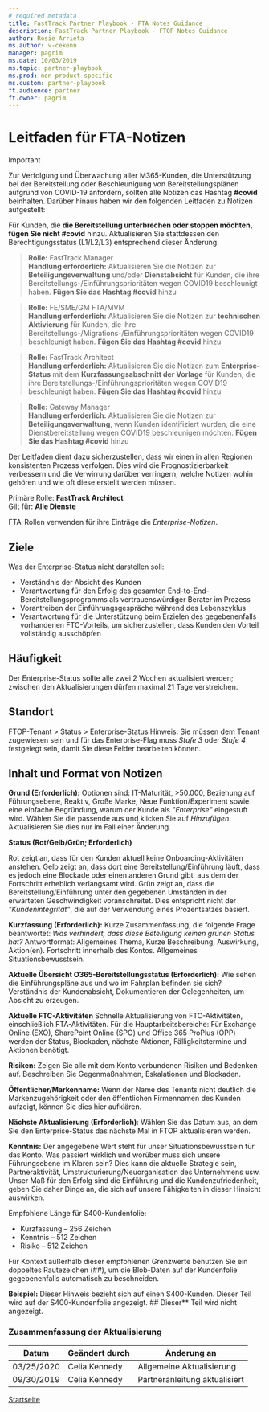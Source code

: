 ```yaml
---  
# required metadata  
title: FastTrack Partner Playbook - FTA Notes Guidance 
description: FastTrack Partner Playbook - FTOP Notes Guidance 
author: Rosie Arrieta
ms.author: v-cekenn
manager: pagrim
ms.date: 10/03/2019  
ms.topic: partner-playbook  
ms.prod: non-product-specific
ms.custom: partner-playbook  
ft.audience: partner
ft.owner: pagrim
--- 
```


# Leitfaden für FTA-Notizen

> [!IMPORTANT]
> Zur Verfolgung und Überwachung aller M365-Kunden, die Unterstützung bei der Bereitstellung oder Beschleunigung von Bereitstellungsplänen aufgrund von COVID-19 anfordern, sollten alle Notizen das Hashtag **#covid** beinhalten. Darüber hinaus haben wir den folgenden Leitfaden zu Notizen aufgestellt:  
>
>Für Kunden, die **die Bereitstellung unterbrechen oder stoppen möchten, fügen Sie nicht #covid** hinzu. Aktualisieren Sie stattdessen den Berechtigungsstatus (L1/L2/L3) entsprechend dieser Änderung.  

>**Rolle:** FastTrack Manager  
>**Handlung erforderlich:** Aktualisieren Sie die Notizen zur **Beteiligungsverwaltung** und/oder **Dienstabsicht** für Kunden, die ihre Bereitstellungs-/Einführungsprioritäten wegen COVID19 beschleunigt haben. **Fügen Sie das Hashtag #covid** hinzu  

>**Rolle:** FE/SME/GM FTA/MVM  
>**Handlung erforderlich:** Aktualisieren Sie die Notizen zur **technischen Aktivierung** für Kunden, die ihre Bereitstellungs-/Migrations-/Einführungsprioritäten wegen COVID19 beschleunigt haben. **Fügen Sie das Hashtag #covid** hinzu  

>**Rolle:** FastTrack Architect  
>**Handlung erforderlich:** Aktualisieren Sie die Notizen zum **Enterprise-Status** mit dem **Kurzfassungsabschnitt der Vorlage** für Kunden, die ihre Bereitstellungs-/Einführungsprioritäten wegen COVID19 beschleunigt haben. **Fügen Sie das Hashtag #covid** hinzu  

>**Rolle:** Gateway Manager  
>**Handlung erforderlich:** Aktualisieren Sie die Notizen zur **Beteiligungsverwaltung**, wenn Kunden identifiziert wurden, die eine Dienstbereitstellung wegen COVID19 beschleunigen möchten. **Fügen Sie das Hashtag #covid** hinzu

Der Leitfaden dient dazu sicherzustellen, dass wir einen in allen Regionen konsistenten Prozess verfolgen. Dies wird die Prognostizierbarkeit verbessern und die Verwirrung darüber verringern, welche Notizen wohin gehören und wie oft diese erstellt werden müssen.

Primäre Rolle: **FastTrack Architect**  
Gilt für: **Alle Dienste**

FTA-Rollen verwenden für ihre Einträge die *Enterprise-Notizen*.

##  Ziele

Was der Enterprise-Status nicht darstellen soll:

- Verständnis der Absicht des Kunden
- Verantwortung für den Erfolg des gesamten End-to-End-Bereitstellungsprogramms als vertrauenswürdiger Berater im Prozess
- Vorantreiben der Einführungsgespräche während des Lebenszyklus
- Verantwortung für die Unterstützung beim Erzielen des gegebenenfalls vorhandenen FTC-Vorteils, um sicherzustellen, dass Kunden den Vorteil vollständig ausschöpfen

##  Häufigkeit 

Der Enterprise-Status sollte alle zwei 2 Wochen aktualisiert werden; zwischen den Aktualisierungen dürfen maximal 21 Tage verstreichen.

## Standort

FTOP-Tenant > Status > Enterprise-Status 
Hinweis: Sie müssen dem Tenant zugewiesen sein und für das Enterprise-Flag muss *Stufe 3* oder *Stufe 4* festgelegt sein, damit Sie diese Felder bearbeiten können.

##  Inhalt und Format von Notizen 

**Grund (Erforderlich):** Optionen sind: IT-Maturität, >50.000, Beziehung auf Führungsebene, Reaktiv, Große Marke, Neue Funktion/Experiment sowie eine einfache Begründung, warum der Kunde als *"Enterprise"* eingestuft wird. Wählen Sie die passende aus und klicken Sie auf *Hinzufügen*. Aktualisieren Sie dies nur im Fall einer Änderung.

**Status (Rot/Gelb/Grün; Erforderlich)** 

Rot zeigt an, dass für den Kunden aktuell keine Onboarding-Aktivitäten anstehen. Gelb zeigt an, dass dort eine Bereitstellung/Einführung läuft, dass es jedoch eine Blockade oder einen anderen Grund gibt, aus dem der Fortschritt erheblich verlangsamt wird. Grün zeigt an, dass die Bereitstellung/Einführung unter den gegebenen Umständen in der erwarteten Geschwindigkeit voranschreitet. Dies entspricht nicht der *"Kundenintegrität"*, die auf der Verwendung eines Prozentsatzes basiert.

**Kurzfassung (Erforderlich):** Kurze Zusammenfassung, die folgende Frage beantwortet: *Was verhindert, dass diese Beteiligung keinen grünen Status hat?* Antwortformat: Allgemeines Thema, Kurze Beschreibung, Auswirkung, Aktion(en). Fortschritt innerhalb des Kontos. Allgemeines Situationsbewusstsein.

**Aktuelle Übersicht O365-Bereitstellungsstatus (Erforderlich):** Wie sehen die Einführungspläne aus und wo im Fahrplan befinden sie sich? Verständnis der Kundenabsicht, Dokumentieren der Gelegenheiten, um Absicht zu erzeugen.

**Aktuelle FTC-Aktivitäten** Schnelle Aktualisierung von FTC-Aktivitäten, einschließlich FTA-Aktivitäten. Für die Hauptarbeitsbereiche: Für Exchange Online (EXO), SharePoint Online (SPO) und Office 365 ProPlus (OPP) werden der Status, Blockaden, nächste Aktionen, Fälligkeitstermine und Aktionen benötigt.

**Risiken:** Zeigen Sie alle mit dem Konto verbundenen Risiken und Bedenken auf. Beschreiben Sie Gegenmaßnahmen, Eskalationen und Blockaden.

**Öffentlicher/Markenname:** Wenn der Name des Tenants nicht deutlich die Markenzugehörigkeit oder den öffentlichen Firmennamen des Kunden aufzeigt, können Sie dies hier aufklären.

**Nächste Aktualisierung (Erforderlich)**: Wählen Sie das Datum aus, an dem Sie den Enterprise-Status das nächste Mal in FTOP aktualisieren werden.

**Kenntnis:** Der angegebene Wert steht für unser Situationsbewusstsein für das Konto. Was passiert wirklich und worüber muss sich unsere Führungsebene im Klaren sein? Dies kann die aktuelle Strategie sein, Partneraktivität, Umstrukturierung/Neuorganisation des Unternehmens usw. Unser Maß für den Erfolg sind die Einführung und die Kundenzufriedenheit, geben Sie daher Dinge an, die sich auf unsere Fähigkeiten in dieser Hinsicht auswirken.

Empfohlene Länge für S400-Kundenfolie: 

- Kurzfassung – 256 Zeichen
- Kenntnis – 512 Zeichen
- Risiko – 512 Zeichen

Für Kontext außerhalb dieser empfohlenen Grenzwerte benutzen Sie ein doppeltes Rautezeichen (##), um die Blob-Daten auf der Kundenfolie gegebenenfalls automatisch zu beschneiden. 

**Beispiel:** Dieser Hinweis bezieht sich auf einen S400-Kunden. Dieser Teil wird auf der S400-Kundenfolie angezeigt. ## Dieser** Teil wird nicht angezeigt.

### Zusammenfassung der Aktualisierung

|Datum|Geändert durch|Änderung an|
|---------|---------------|----------------------------|
|03/25/2020| Celia Kennedy| Allgemeine Aktualisierung|
|09/30/2019| Celia Kennedy| Partneranleitung aktualisiert|

[Startseite](http://partner-docs.microsoft.com)
